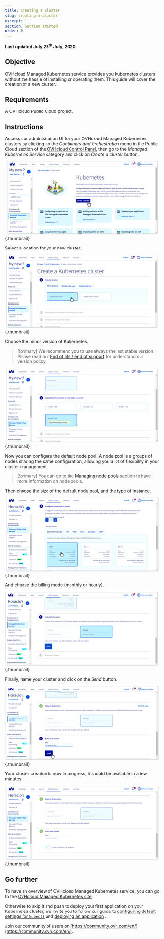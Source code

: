 ```yaml
---
title: Creating a cluster
slug: creating-a-cluster
excerpt: ''
section: Getting started
order: 0
---
```


<style>
 pre {
     font-size: 14px;
 }
 pre.console {
   background-color: #300A24; 
   color: #ccc;
   font-family: monospace;
   padding: 5px;
   margin-bottom: 5px;
 }
 pre.console code {
   border: solid 0px transparent;
   font-family: monospace !important;
   font-size: 0.75em;
   color: #ccc;
 }
 .small {
     font-size: 0.75em;
 }
</style>

**Last updated July 23<sup>th</sup> July, 2020.**

## Objective

OVHcloud Managed Kubernetes service provides you Kubernetes clusters without the hassle of installing or operating them. This guide will cover the creation of a new cluster.

## Requirements

A OVHcloud Public Cloud project.

## Instructions

Access our administration UI for your OVHcloud Managed Kubernetes clusters by clicking on the *Containers and Orchestration* menu in the Public Cloud section of the [OVHcloud Control Panel](https://www.ovh.com/manager/cloud/), then go to the *Managed Kubernetes Service* category and click on *Create a cluster* button.

![Create a cluster](images/creating-a-cluster-01.png){.thumbnail}

Select a location for your new cluster.

![Select a location](images/creating-a-cluster-02.png){.thumbnail}

Choose the minor version of Kubernetes. 

> [!primary]
> We recommend you to use always the last stable version. 
> Please read our [End of life / end of support](../eos-eol-policies/) for understand our version policy.

![Choose the minor version of Kubernetes](images/creating-a-cluster-03.png){.thumbnail}

Now you can configure the default node pool. A node pool is a groups of nodes sharing the same configuration, allowing you a lot of flexibility in your cluster management. 

> [!primary]
> You can go to the [Managing node pools](../managing-nodes/) section to have more information on node pools.

Then choose the size of the default node pool, and the type of instance.

![Choose the size of the default node pool, and the type of instance](images/creating-a-cluster-04.png){.thumbnail}

And choose the billing mode (monthly or hourly).

![Choose the billing mode](images/creating-a-cluster-05.png){.thumbnail}

Finally, name your cluster and click on the *Send* button.

![Name your cluster](images/creating-a-cluster-06.png){.thumbnail}

Your cluster creation is now in progress, it should be available in a few minutes.

![Name your cluster](images/creating-a-cluster-07.png){.thumbnail}

## Go further

To have an overview of OVHcloud Managed Kubernetes service, you can go to the [OVHcloud Managed Kubernetes site](https://www.ovh.com/public-cloud/kubernetes/).

Otherwise to skip it and push to deploy your first application on your Kubernetes cluster, we invite you to follow our guide to [configuring default settings for `kubectl`](../configuring_default_settings_for_kubectl/configuring_default_settings_for_kubectl/) and [deploying an application](../deploying_an_application/deploying_an_application/) .

Join our community of users on [https://community.ovh.com/en/](https://community.ovh.com/en/).